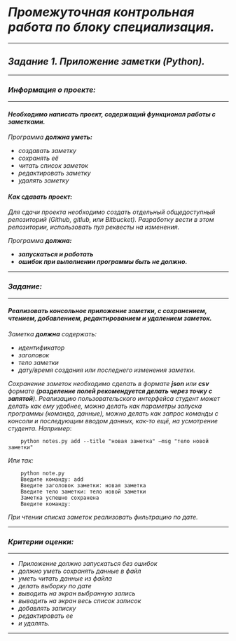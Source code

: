 # *__Промежуточная контрольная работа по блоку специализация.__*

---

## *__Задание 1. Приложение заметки (Python).__*

---

### *__Информация о проекте:__*

---

#### *__Необходимо написать проект, содержащий функционал работы с заметками.__*

*Программа __должна уметь:__* 
 + *создавать заметку*
 + *сохранять её*
 + *читать список заметок* 
 + *редактировать заметку*
 + *удалять заметку*

#### *__Как сдавать проект:__*

*Для сдачи проекта необходимо создать отдельный общедоступный репозиторий (Github, gitlub, или Bitbucket). Разработку вести в этом репозитории, использовать пул реквесты на изменения.*


*Программа __должна:__*
 + *__запускаться и работать__* 
 + *__ошибок при выполнении программы быть не должно.__*

---

### *__Задание:__*

---

#### *Реализовать консольное приложение заметки, с сохранением, чтением, добавлением, редактированием и удалением заметок.* 

*Заметка __должна__ содержать:*
 + *идентификатор*
 + *заголовок* 
 + *тело заметки* 
 + *дату/время создания или последнего изменения заметки.* 
 
*Сохранение заметок необходимо сделать в формате __json__ или __csv__ формате (__разделение полей рекомендуется делать через точку с запятой__). Реализацию пользовательского интерфейса студент может делать как ему удобнее, можно делать как параметры запуска программы (команда, данные), можно делать как запрос команды с консоли и последующим вводом данных, как-то ещё, на усмотрение студента. Например*:
~~~ 
	python notes.py add --title "новая заметка" –msg "тело новой заметки"
~~~
*Или так:*
~~~
	python note.py
	Введите команду: add
	Введите заголовок заметки: новая заметка
	Введите тело заметки: тело новой заметки
	Заметка успешно сохранена
	Введите команду:
~~~

*При чтении списка заметок реализовать фильтрацию по дате.*

---

### *__Критерии оценки:__*

---

 + *Приложение должно запускаться без ошибок*
 + *должно уметь сохранять данные в файл* 
 + *уметь читать данные из файла* 
 + *делать выборку по дате* 
 + *выводить на экран выбранную запись* 
 + *выводить на экран весь список записок* 
 + *добавлять записку*
 + *редактировать ее* 
 + *и удалять.*

---
